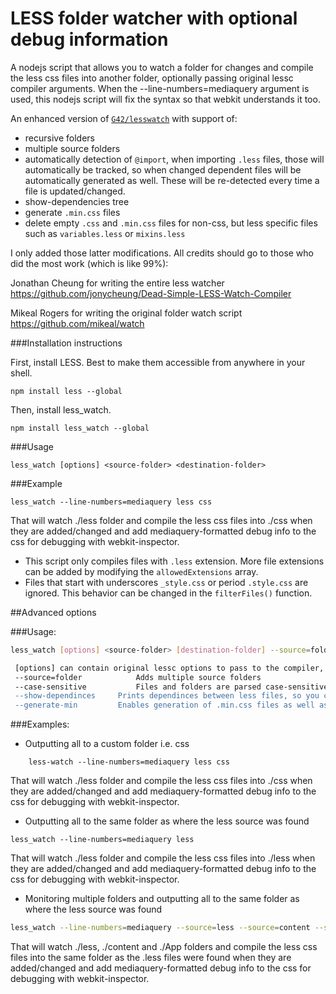 LESS folder watcher with optional debug information
===================================================

A nodejs script that allows you to watch a folder for changes and compile the less css files into another folder, optionally passing original lessc compiler arguments. 
When the --line-numbers=mediaquery argument is used, this nodejs script will fix the syntax so that webkit understands it too.

An enhanced version of [`G42/lesswatch`](https://github.com/Q42/lesswatch) with support of:
* recursive folders
* multiple source folders
* automatically detection of `@import`, when importing `.less` files, those will automatically be tracked, so when changed dependent files will be automatically generated as well. These will be re-detected every time a file is updated/changed.
* show-dependencies tree
* generate `.min.css` files
* delete empty `.css` and `.min.css` files for non-css, but less specific files such as  `variables.less` or `mixins.less` 
 
I only added those latter modifications. All credits should go to those who did the most work (which is like 99%):

Jonathan Cheung for writing the entire less watcher
https://github.com/jonycheung/Dead-Simple-LESS-Watch-Compiler

Mikeal Rogers for writing the original folder watch script
https://github.com/mikeal/watch
       
###Installation instructions

First, install LESS. Best to make them accessible from anywhere in your shell.
```
npm install less --global
```
Then, install less_watch.
```
npm install less_watch --global
```

###Usage 
```
less_watch [options] <source-folder> <destination-folder>
```
###Example 
```
less_watch --line-numbers=mediaquery less css
```
That will watch ./less folder and compile the less css files into ./css when they are added/changed and add mediaquery-formatted debug info to the css for debugging with webkit-inspector.

* This script only compiles files with `.less` extension. More file extensions can be added by modifying the `allowedExtensions` array.
* Files that start with underscores `_style.css` or period `.style.css` are ignored. This behavior can be changed in the `filterFiles()` function.


##Advanced options
 
###Usage:     
```bash
less_watch [options] <source-folder> [destination-folder] --source=folder1 --source=folder2 --source=folderEtc

 [options] can contain original lessc options to pass to the compiler, or
 --source=folder			Adds multiple source folders
 --case-sensitive			Files and folders are parsed case-sensitive, including their dependinces. Useful on a non-windows machine"
 --show-dependinces		Prints dependinces between less files, so you can debug why certain files are generated together.
 --generate-min			Enables generation of .min.css files as well as .css files. They will be optimized using --compress and --yui-compress arguments to lessc. --line-numbers will automatically be stripped out.
```	
###Examples:  

* Outputting all to a custom folder i.e. css
```
	less-watch --line-numbers=mediaquery less css
```

That will watch ./less folder and compile the less css files into 
         ./css when they are added/changed and add mediaquery-formatted 
         debug info to the css for debugging with webkit-inspector.
    
* Outputting all to the same folder as where the less source was found

```
less_watch --line-numbers=mediaquery less
```
  
  That will watch ./less folder and compile the less css files into 
        ./less when they are added/changed and add mediaquery-formatted 
        debug info to the css for debugging with webkit-inspector.

* Monitoring multiple folders and outputting all to the same folder as where the less source was found

```bash
less_watch --line-numbers=mediaquery --source=less --source=content --source=App
```

That will watch ./less, ./content and ./App folders and compile the less css files into the same folder 
        as the .less files were found when they are added/changed and add mediaquery-formatted 
        debug info to the css for debugging with webkit-inspector.
